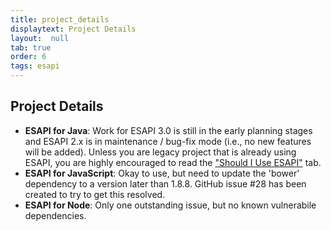 ```yaml
---
title: project_details
displaytext: Project Details
layout:  null
tab: true
order: 6
tags: esapi
---
```


## Project Details

* **ESAPI for Java**: Work for ESAPI 3.0 is still in the early planning stages and ESAPI 2.x is in maintenance / bug-fix mode (i.e., no new features will be added). Unless you are legacy project that is already using ESAPI, you are highly encouraged to read the <a href="/www-project-enterprise-security-api#div-shouldiuseesapi" onclick="location.hash='div-shouldiuseesapi'; location.reload();">"Should I Use ESAPI"</a>&nbsp;tab.
* **ESAPI for JavaScript**: Okay to use, but need to update the 'bower' dependency to a version later than 1.8.8. GitHub issue #28 has been created to try to get this resolved.
* **ESAPI for Node**: Only one outstanding issue, but no known vulnerabile dependencies.
